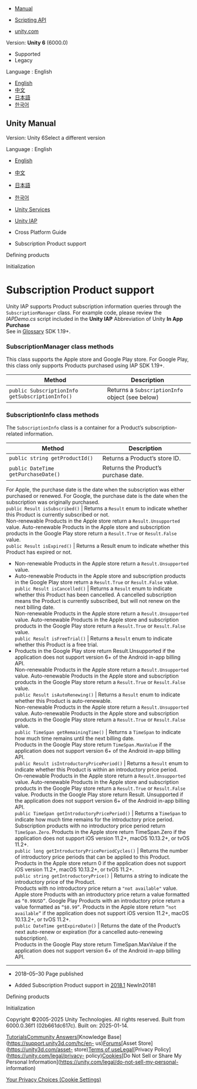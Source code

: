 [](https://docs.unity3d.com)

  * [Manual](../Manual/index.html)
  * [Scripting API](../ScriptReference/index.html)

  * [unity.com](https://unity.com/)

Version: **Unity 6** (6000.0)

  * Supported
  * Legacy

Language : English

  * [English](/Manual/UnityIAPSubscriptionProducts.html)
  * [中文](/cn/current/Manual/UnityIAPSubscriptionProducts.html)
  * [日本語](/ja/current/Manual/UnityIAPSubscriptionProducts.html)
  * [한국어](/kr/current/Manual/UnityIAPSubscriptionProducts.html)

[](https://docs.unity3d.com)

## Unity Manual

Version: Unity 6Select a different version

Language : English

  * [English](/Manual/UnityIAPSubscriptionProducts.html)
  * [中文](/cn/current/Manual/UnityIAPSubscriptionProducts.html)
  * [日本語](/ja/current/Manual/UnityIAPSubscriptionProducts.html)
  * [한국어](/kr/current/Manual/UnityIAPSubscriptionProducts.html)

  * [Unity Services](UnityServices.html)
  * [Unity IAP](UnityIAP.html)
  * Cross Platform Guide
  * Subscription Product support

[](UnityIAPDefiningProducts.html)

Defining products

[](UnityIAPInitialization.html)

Initialization

# Subscription Product support

Unity IAP supports Product subscription information queries through the
`SubscriptionManager` class. For example code, please review the _IAPDemo.cs_
script included in the **Unity IAP** Abbreviation of Unity **In App Purchase**  
See in [Glossary](Glossary.html#UnityIAP) SDK 1.19+.

### SubscriptionManager class methods

This class supports the Apple store and Google Play store. For Google Play,
this class only supports Products purchased using IAP SDK 1.19+.

**Method** | **Description**  
---|---  
`public SubscriptionInfo getSubscriptionInfo()` | Returns a `SubscriptionInfo` object (see below)  
  
### SubscriptionInfo class methods

The `SubscriptionInfo` class is a container for a Product’s subscription-
related information.

**Method** | **Description**  
---|---  
`public string getProductId()` | Returns a Product’s store ID.  
`public DateTime getPurchaseDate()` | Returns the Product’s purchase date.  
For Apple, the purchase date is the date when the subscription was either
purchased or renewed. For Google, the purchase date is the date when the
subscription was originally purchased.  
`public Result isSubscribed()` | Returns a `Result` enum to indicate whether this Product is currently subscribed or not.   
Non-renewable Products in the Apple store return a `Result.Unsupported` value.
Auto-renewable Products in the Apple store and subscription products in the
Google Play store return a `Result.True` or `Result.False` value.  
`public Result isExpired()` | Returns a Result enum to indicate whether this Product has expired or not.  
* Non-renewable Products in the Apple store return a `Result.Unsupported` value.  
* Auto-renewable Products in the Apple store and subscription products in the Google Play store return a `Result.True` or `Result.False` value.  
`public Result isCancelled()` | Returns a `Result` enum to indicate whether this Product has been cancelled. A cancelled subscription means the Product is currently subscribed, but will not renew on the next billing date.  
Non-renewable Products in the Apple store return a `Result.Unsupported` value.
Auto-renewable Products in the Apple store and subscription products in the
Google Play store return a `Result.True` or `Result.False` value.  
`public Result isFreeTrial()` | Returns a `Result` enum to indicate whether this Product is a free trial.   
* Products in the Google Play store return Result.Unsupported if the application does not support version 6+ of the Android in-app billing API.   
Non-renewable Products in the Apple store return a `Result.Unsupported` value.
Auto-renewable Products in the Apple store and subscription products in the
Google Play store return a `Result.True` or `Result.False` value.  
`public Result isAutoRenewing()` | Returns a `Result` enum to indicate whether this Product is auto-renewable.  
Non-renewable Products in the Apple store return a `Result.Unsupported` value.
Auto-renewable Products in the Apple store and subscription products in the
Google Play store return a `Result.True` or `Result.False` value.  
`public TimeSpan getRemainingTime()` | Returns a `TimeSpan` to indicate how much time remains until the next billing date.   
Products in the Google Play store return `TimeSpan.MaxValue` if the
application does not support version 6+ of the Android in-app billing API.  
`public Result isIntroductoryPricePeriod()` | Returns a `Result` enum to indicate whether this Product is within an introductory price period.  
On-renewable Products in the Apple store return a `Result.Unsupported` value.
Auto-renewable Products in the Apple store and subscription products in the
Google Play store return a `Result.True` or `Result.False` value. Products in
the Google Play store return Result. Unsupported if the application does not
support version 6+ of the Android in-app billing API.  
`public TimeSpan getIntroductoryPricePeriod()` | Returns a `TimeSpan` to indicate how much time remains for the introductory price period.  
Subscription products with no introductory price period return
`TimeSpan.Zero`. Products in the Apple store return TimeSpan.Zero if the
application does not support iOS version 11.2+, macOS 10.13.2+, or tvOS 11.2+.  
`public long getIntroductoryPricePeriodCycles()` | Returns the number of introductory price periods that can be applied to this Product.  
Products in the Apple store return 0 if the application does not support iOS
version 11.2+, macOS 10.13.2+, or tvOS 11.2+.  
`public string getIntroductoryPrice()` | Returns a string to indicate the introductory price of the Product.  
Products with no introductory price return a `"not available"` value. Apple
store Products with an introductory price return a value formatted as
`“0.99USD”`. Google Play Products with an introductory price return a value
formatted as `“$0.99”`. Products in the Apple store return `“not available”`
if the application does not support iOS version 11.2+, macOS 10.13.2+, or tvOS
11.2+.  
`public DateTime getExpireDate()` | Returns the date of the Product’s next auto-renew or expiration (for a cancelled auto-renewing subscription).  
Products in the Google Play store return TimeSpan.MaxValue if the application
does not support version 6+ of the Android in-app billing API.  
  
* * *

  * 2018–05–30 Page published 

  * Added Subscription Product support in [2018.1](https://docs.unity3d.com/2018.1/Documentation/Manual/30_search.html?q=newin20181) NewIn20181

[](UnityIAPDefiningProducts.html)

Defining products

[](UnityIAPInitialization.html)

Initialization

Copyright ©2005-2025 Unity Technologies. All rights reserved. Built from
6000.0.36f1 (02b661dc617c). Built on: 2025-01-14.

[Tutorials](https://learn.unity.com/)[Community
Answers](https://answers.unity3d.com)[Knowledge
Base](https://support.unity3d.com/hc/en-
us)[Forums](https://forum.unity3d.com)[Asset Store](https://unity3d.com/asset-
store)[Terms of
use](https://docs.unity3d.com/Manual/TermsOfUse.html)[Legal](https://unity.com/legal)[Privacy
Policy](https://unity.com/legal/privacy-
policy)[Cookies](https://unity.com/legal/cookie-policy)[Do Not Sell or Share
My Personal Information](https://unity.com/legal/do-not-sell-my-personal-
information)

[Your Privacy Choices (Cookie Settings)](javascript:void\(0\);)

